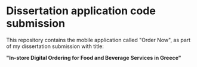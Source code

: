 # Dissertation application code submission

This repository contains the mobile application called "Order Now", as part of my dissertation submission with title: 

<b>"In-store Digital Ordering for Food and Beverage Services in Greece"<b>